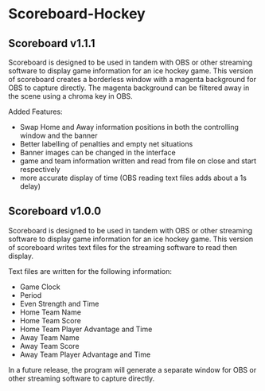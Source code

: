 ﻿# Scoreboard-Hockey
 
## Scoreboard v1.1.1

Scoreboard is designed to be used in tandem with OBS or other streaming software to display game information for an ice hockey game. This version of scoreboard creates a borderless window with a magenta background for OBS to capture directly. The magenta background can be filtered away in the scene using a chroma key in OBS.

Added Features:
- Swap Home and Away information positions in both the controlling window and the banner
- Better labelling of penalties and empty net situations
- Banner images can be changed in the interface
- game and team information written and read from file on close and start respectively
- more accurate display of time (OBS reading text files adds about a 1s delay)

## Scoreboard v1.0.0

Scoreboard is designed to be used in tandem with OBS or other streaming software to display game information for an ice hockey game. This version of scoreboard writes text files for the streaming software to read then display.

Text files are written for the following information:
- Game Clock
- Period
- Even Strength and Time
- Home Team Name
- Home Team Score
- Home Team Player Advantage and Time
- Away Team Name
- Away Team Score
- Away Team Player Advantage and Time

In a future release, the program will generate a separate window for OBS or other streaming software to capture directly.
